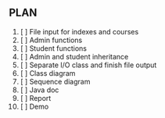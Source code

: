 ## PLAN

1. [ ] File input for indexes and courses
2. [ ] Admin functions
3. [ ] Student functions
4. [ ] Admin and student inheritance
5. [ ] Separate I/O class and finish file output
6. [ ] Class diagram
7. [ ] Sequence diagram
8. [ ] Java doc
9. [ ] Report
10. [ ] Demo